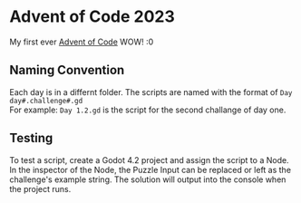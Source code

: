 # Advent of Code 2023
My first ever [Advent of Code](https://adventofcode.com/2023) WOW! :0

## Naming Convention
Each day is in a differnt folder. The scripts are named with the format of `Day day#.challenge#.gd` <br>For example: `Day 1.2.gd` is the script for the second challange of day one.<br/>

## Testing
To test a script, create a Godot 4.2 project and assign the script to a Node. In the inspector of the Node, the Puzzle Input can be replaced or left as the challenge's example string. The solution will output into the console when the project runs.
